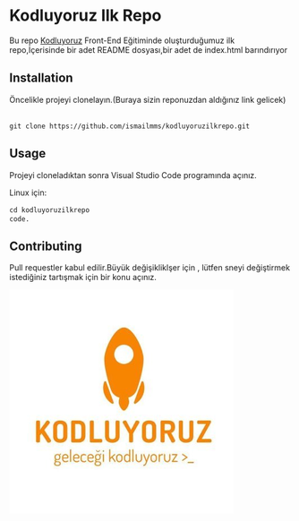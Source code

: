 # Kodluyoruz Ilk Repo
Bu repo [Kodluyoruz](https://app.patika.dev/courses/git/odev1) Front-End  Eğitiminde oluşturduğumuz ilk repo,İçerisinde bir adet README dosyası,bir adet de index.html barındırıyor
## Installation
Öncelikle projeyi clonelayın.(Buraya sizin reponuzdan aldığınız link gelicek)

``` 

git clone https://github.com/ismailmms/kodluyoruzilkrepo.git
```

## Usage
 
 Projeyi cloneladıktan sonra Visual Studio Code programında açınız.

 Linux için:

 ``` 
 cd kodluyoruzilkrepo
 code.
 ```

 ## Contributing
Pull requestler kabul edilir.Büyük değişikliklşer için , lütfen sneyi değiştirmek istediğiniz tartışmak için bir konu açınız.

![Kodluyoruz Logo](https://raw.githubusercontent.com/Kodluyoruz/taskforce/git/git/markdown-nedir-nasil-kullaniriz-/figures/kodluyoruz_logo.jpg)